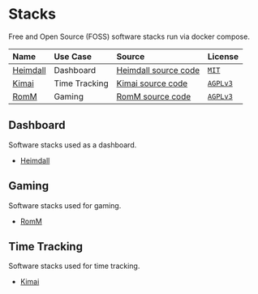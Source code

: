 # Stacks

Free and Open Source (FOSS) software stacks run via docker compose.

| Name | Use Case | Source | License |
| :--- | :--- | :--- | :--- |
| [Heimdall][heimdall_homepage] | Dashboard | [Heimdall source code][heimdall_source_code] | [`MIT`][mit_license] |
| [Kimai][kimai_homepage] | Time Tracking | [Kimai source code][kimai_source_code] | [`AGPLv3`][agplv3] |
| [RomM][romm_homepage] | Gaming | [RomM source code][romm_source_code] | [`AGPLv3`][agplv3] |


## Dashboard

Software stacks used as a dashboard.

- [Heimdall][heimdall_stack]


## Gaming

Software stacks used for gaming.

- [RomM][romm_stack]


## Time Tracking

Software stacks used for time tracking.

- [Kimai][kimai_stack]



[agplv3]: <https://choosealicense.com/licenses/agpl-3.0/> "GNU AGPL v3.0"
[heimdall_homepage]: <https://heimdall.site/> "heimdall homepage"
[heimdall_source_code]: <https://github.com/linuxserver/Heimdall> "heimdall source code"
[heimdall_stack]: <./heimdall> "heimdall stack"
[kimai_homepage]: <https://www.kimai.org/> "kimai homepage"
[kimai_source_code]: <https://github.com/kimai/kimai> "kimai source code"
[kimai_stack]: <./kimai> "kimai stack"
[mit_license]: <https://choosealicense.com/licenses/mit/> "MIT License"
[romm_homepage]: <https://romm.app/> "romm homepage"
[romm_source_code]: <https://github.com/rommapp/romm> "romm source code"
[romm_stack]: <./romm> "romm stack"
